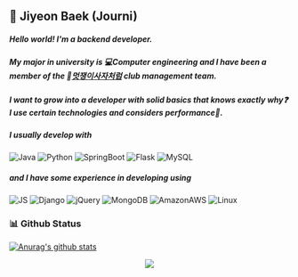 ## :wave: Jiyeon Baek (Journi)

##### Hello world! I'm a backend developer. 

##### My major in university is 💻Computer engineering and I have been a member of the 🦁<a href="https://www.likelion.net/univ">멋쟁이사자처럼</a> club management team.

##### I want to grow into a developer with solid basics that knows exactly why❓ I use certain technologies and considers performance🤔.

##### I usually develop with
![Java](https://img.shields.io/badge/Java-007396?style=flat-square&logo=Java&logoColor=white)
![Python](https://img.shields.io/badge/Python-3776AB?style=flat-square&logo=Python&logoColor=black)
![SpringBoot](https://img.shields.io/badge/SpringBoot-6DB33F?style=flat-square&logo=SpringBoot&logoColor=white)
![Flask](https://img.shields.io/badge/Flask-000000?style=flat-square&logo=Flask&logoColor=white)
![MySQL](https://img.shields.io/badge/MySQL-4479A1?style=flat-square&logo=MySQL&logoColor=white)
##### and I have some experience in developing using
![JS](https://img.shields.io/badge/JavaScript-F7DF1E?style=flat-square&logo=JavaScript&logoColor=black)
![Django](https://img.shields.io/badge/Django-092E20?style=flat-square&logo=Django&logoColor=white)
![jQuery](https://img.shields.io/badge/jQuery-0769AD?style=flat-square&logo=jQuery&logoColor=black)
![MongoDB](https://img.shields.io/badge/MongoDB-47A248?style=flat-square&logo=MongoDB&logoColor=white)
![AmazonAWS](https://img.shields.io/badge/AmazonAWS-232F3E?style=flat-square&logo=AmazonAWS&logoColor=white)
![Linux](https://img.shields.io/badge/Linux-FCC624?style=flat-square&logo=Linux&logoColor=black)   


###


### 📊 Github Status
[![Anurag's github stats](https://github-readme-stats.vercel.app/api?username=Beakjiyeon)](https://github.com/anuraghazra/github-readme-stats)

<div align=center>
<a href="https://hits.seeyoufarm.com"><img src="https://hits.seeyoufarm.com/api/count/incr/badge.svg?url=https%3A%2F%2Fgithub.com%2FBeakjiyeon&count_bg=%2379C83D&title_bg=%23555555&icon=&icon_color=%23E7E7E7&title=hits&edge_flat=false"/></a>
</div>

